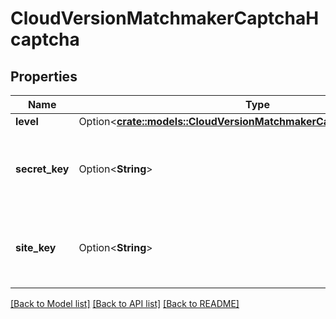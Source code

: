 # CloudVersionMatchmakerCaptchaHcaptcha

## Properties

Name | Type | Description | Notes
------------ | ------------- | ------------- | -------------
**level** | Option<[**crate::models::CloudVersionMatchmakerCaptchaHcaptchaLevel**](CloudVersionMatchmakerCaptchaHcaptchaLevel.md)> |  | [optional]
**secret_key** | Option<**String**> | Secret key for your hCaptcha application. Must be set. | [optional]
**site_key** | Option<**String**> | Site key for your hCaptcha application. Must be set. | [optional]

[[Back to Model list]](../README.md#documentation-for-models) [[Back to API list]](../README.md#documentation-for-api-endpoints) [[Back to README]](../README.md)


